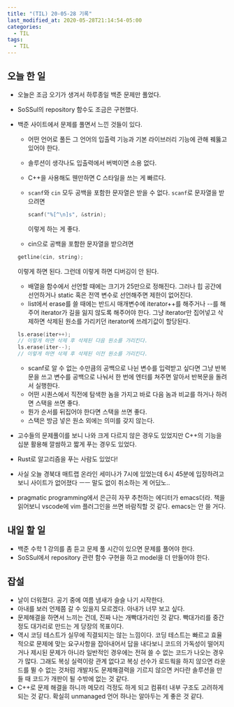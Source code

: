 ```yaml
---
title: "(TIL) 20-05-28 기록"
last_modified_at: 2020-05-28T21:14:54-05:00
categories:
  - TIL
tags:
  - TIL
---
```


## 오늘 한 일

- 오늘은 조금 오기가 생겨서 하루종일 백준 문제만 풀었다.
- SoSSul의 repository 함수도 조금은 구현했다.
- 백준 사이트에서 문제를 풀면서 느낀 것들이 있다.
  - 어떤 언어로 풀든 그 언어의 입출력 기능과 기본 라이브러리 기능에 관해 꿰뚫고 있어야 한다.
  - 솔루션이 생각나도 입출력에서 버벅이면 소용 없다.
  - C++을 사용해도 웬만하면 C 스타일을 쓰는 게 빠르다.
  - ```scanf```와 ```cin``` 모두 공백을 포함한 문자열은 받을 수 없다. ```scanf```로 문자열을 받으려면 
    ```c++ 
    scanf("%[^\n]s", &strin);
    ```
    이렇게 하는 게 좋다.

  - cin으로 공백을 포함한 문자열을 받으려면
  ```c++
  getline(cin, string);
  ```
  이렇게 하면 된다. 그런데 이렇게 하면 디버깅이 안 된다.

  - 배열을 함수에서 선언할 때에는 크기가 25만으로 정해진다. 그러나 힙 공간에 선언하거나 static 혹은 전역 변수로 선언해주면 제한이 없어진다.
  - list에서 erase를 쓸 때에는 반드시 매개변수에 iterator++를 해주거나 --를 해주어 iterator가 길을 잃지 않도록 해주어야 한다. 그냥 iterator만 집어넣고 삭제하면 삭제된 원소를 가리키던 iterator에 쓰레기값이 할당된다.
  ```c++
  ls.erase(iter++);
  // 이렇게 하면 삭제 후 삭제된 다음 원소를 가리킨다.
  ls.erase(iter--);
  // 이렇게 하면 삭제 후 삭제된 이전 원소를 가리킨다.
  ```
  - scanf로 알 수 없는 수만큼의 공백으로 나뉜 변수를 입력받고 싶다면 그냥 반복문을 쓰고 변수를 공백으로 나눠서 한 번에 엔터를 쳐주면 알아서 반복문을 돌려서 실행한다.
  - 어떤 시퀀스에서 직전에 탐색한 놈을 가지고 바로 다음 놈과 비교를 하거나 하려면 스택을 쓰면 좋다.
  - 뭔가 순서를 뒤집어야 한다면 스택을 쓰면 좋다.
  - 스택은 방금 넣은 원소 외에는 의미를 갖지 않는다.
- 고수들의 문제풀이를 보니 나와 크게 다르지 않은 경우도 있었지만 C++의 기능을 십분 활용해 깔쌈하고 짧게 푸는 경우도 있었다.
- Rust로 알고리즘을 푸는 사람도 있었다!
- 사실 오늘 경북대 매트랩 온라인 세미나가 7시에 있었는데 6시 45분에 입장하려고 보니 사이트가 없어졌다 ㅡㅡ 말도 없이 취소하는 게 어딨노..
- pragmatic programming에서 은근히 자꾸 추천하는 에디터가 emacs더라. 책을 읽어보니 vscode에 vim 플러그인을 쓰면 바람직할 것 같다. emacs는 안 쓸 거다.

## 내일 할 일
- 백준 수학 1 강의를 좀 듣고 문제 풀 시간이 있으면 문제를 풀어야 한다.
- SoSSul에서 repository 관련 함수 구현을 하고 model을 더 만들어야 한다.

## 잡설

- 날이 더워졌다. 공기 중에 여름 냄새가 슬슬 나기 시작한다.
- 아내를 보러 언제쯤 갈 수 있을지 모르겠다. 아내가 너무 보고 싶다.
- 문제해결을 하면서 느끼는 건데, 진짜 나는 개빡대가리인 것 같다. 빡대가리를 중간 정도 대가리로 만드는 게 당장의 목표이다.
- 역시 코딩 테스트가 실무에 직결되지는 않는 느낌이다. 코딩 테스트는 빠르고 효율적으로 문제에 맞는 요구사항을 잡아내어서 답을 내다보니 코드의 가독성이 떨어지거나 제시된 문제가 아니라 일반적인 경우에는 전혀 쓸 수 없는 코드가 나오는 경우가 많다. 그래도 복싱 실력이랑 관계 없다고 복싱 선수가 로드웍을 하지 않으면 라운드를 뛸 수 없는 것처럼 개발자도 문제해결력을 기르지 않으면 커다란 솔루션을 만들 때 코드가 개판이 될 수밖에 없는 것 같다.
- C++로 문제 해결을 하니까 메모리 걱정도 하게 되고 컴퓨터 내부 구조도 고려하게 되는 것 같다. 확실히 unmanaged 언어 하나는 알아두는 게 좋은 것 같다.